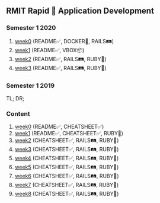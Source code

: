## RMIT Rapid 🚀 Application Development

### Semester 1 2020

1. [week0](./2020_s1/bootstrap/) (README✅, DOCKER🐳, RAILS🛤)
2. [week1](./2020_s1/box_vagrant/) (README✅, VBOX📦)
3. [week2](./2020_s1/week2/) (README✅, RAILS🛤, RUBY💎)
4. [week3](./2020_s1/week3/) (README✅, RAILS🛤, RUBY💎)


### Semester 1 2019

TL; DR;

### Content

1. [week0](https://github.com/pigfly/RMIT-RAD/tree/master/week0) (README✅, CHEATSHEET✅)
2. [week1](https://github.com/pigfly/RMIT-RAD/tree/master/week1) (README✅, CHEATSHEET✅, RUBY💎)
3. [week2](https://github.com/pigfly/RMIT-RAD/tree/master/week2) (CHEATSHEET✅, RAILS🛤, RUBY💎)
4. [week3](https://github.com/pigfly/RMIT-RAD/tree/master/week3) (CHEATSHEET✅, RAILS🛤, RUBY💎)
5. [week4](https://github.com/pigfly/RMIT-RAD/tree/master/week4) (CHEATSHEET✅, RAILS🛤, RUBY💎)
6. [week5](https://github.com/pigfly/RMIT-RAD/tree/master/week5) (CHEATSHEET✅, RAILS🛤, RUBY💎)
7. [week6](https://github.com/pigfly/RMIT-RAD/tree/master/week6) (CHEATSHEET✅, RAILS🛤, RUBY💎)
8. [week7](https://github.com/pigfly/RMIT-RAD/tree/master/week7) (CHEATSHEET✅, RAILS🛤, RUBY💎)
9. [week8](https://github.com/pigfly/RMIT-RAD/tree/master/week8) (CHEATSHEET✅, RAILS🛤, RUBY💎)


